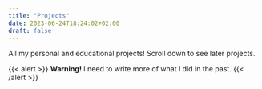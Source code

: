 ```yaml
---
title: "Projects"
date: 2023-06-24T18:24:02+02:00
draft: false
---
```


All my personal and educational projects! Scroll down to see later projects.

{{< alert >}}
**Warning!** I need to write more of what I did in the past.
{{< /alert >}}
